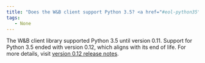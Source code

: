 ```yaml
---
title: "Does the W&B client support Python 3.5? <a href="#eol-python35" id="eol-python35"></a>"
tags:
   - None
---
```

The W&B client library supported Python 3.5 until version 0.11. Support for Python 3.5 ended with version 0.12, which aligns with its end of life. For more details, visit [version 0.12 release notes](https://github.com/wandb/wandb/releases/tag/v0.12.0).
